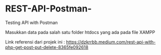 # REST-API-Postman-
Testing API with Postman 

Masukkan data pada salah satu folder htdocs yang ada pada file XAMPP

Link referensi dari projek ini : https://dzkrrbb.medium.com/rest-api-with-php-get-post-put-delete-8365fe092618
